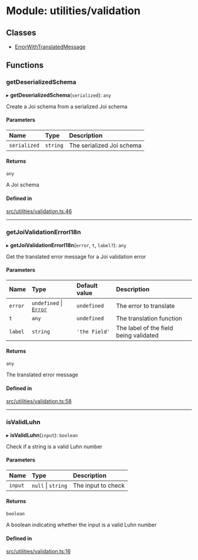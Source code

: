 # Module: utilities/validation

## Classes

- [ErrorWithTranslatedMessage](../classes/utilities_validation.ErrorWithTranslatedMessage.md)

## Functions

### <a id="getdeserializedschema" name="getdeserializedschema"></a> getDeserializedSchema

▸ **getDeserializedSchema**(`serialized`): `any`

Create a Joi schema from a serialized Joi schema

#### Parameters

| Name | Type | Description |
| :------ | :------ | :------ |
| `serialized` | `string` | The serialized Joi schema |

#### Returns

`any`

A Joi schema

#### Defined in

[src/utilities/validation.ts:46](https://github.com/jakguru/vueprint/blob/a4b4af4/src/utilities/validation.ts#L46)

___

### <a id="getjoivalidationerrori18n" name="getjoivalidationerrori18n"></a> getJoiValidationErrorI18n

▸ **getJoiValidationErrorI18n**(`error`, `t`, `label?`): `any`

Get the translated error message for a Joi validation error

#### Parameters

| Name | Type | Default value | Description |
| :------ | :------ | :------ | :------ |
| `error` | `undefined` \| [`Error`]( https://developer.mozilla.org/en-US/docs/Web/JavaScript/Reference/Global_Objects/Error ) | `undefined` | The error to translate |
| `t` | `any` | `undefined` | The translation function |
| `label` | `string` | `'the Field'` | The label of the field being validated |

#### Returns

`any`

The translated error message

#### Defined in

[src/utilities/validation.ts:58](https://github.com/jakguru/vueprint/blob/a4b4af4/src/utilities/validation.ts#L58)

___

### <a id="isvalidluhn" name="isvalidluhn"></a> isValidLuhn

▸ **isValidLuhn**(`input`): `boolean`

Check if a string is a valid Luhn number

#### Parameters

| Name | Type | Description |
| :------ | :------ | :------ |
| `input` | ``null`` \| `string` | The input to check |

#### Returns

`boolean`

A boolean indicating whether the input is a valid Luhn number

#### Defined in

[src/utilities/validation.ts:16](https://github.com/jakguru/vueprint/blob/a4b4af4/src/utilities/validation.ts#L16)

